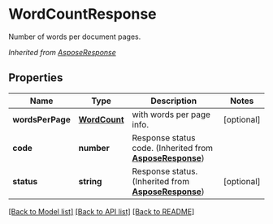# WordCountResponse
Number of words per document pages.

*Inherited from [AsposeResponse](AsposeResponse.md)*
## Properties
Name | Type | Description | Notes
------------ | ------------- | ------------- | -------------
**wordsPerPage** | [**WordCount**](WordCount.md) | with words per page info.  | [optional]
**code** | **number** | Response status code. (Inherited from **[AsposeResponse](AsposeResponse.md)**) | 
**status** | **string** | Response status. (Inherited from **[AsposeResponse](AsposeResponse.md)**) | [optional]
[[Back to Model list]](../README.md#documentation-for-models) [[Back to API list]](../README.md#documentation-for-api-endpoints) [[Back to README]](../README.md)


